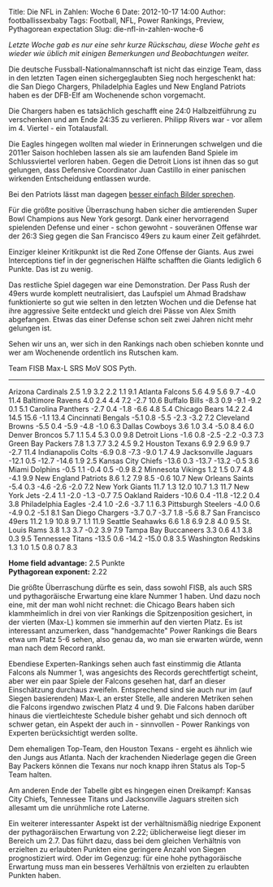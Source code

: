 Title: Die NFL in Zahlen: Woche 6
Date: 2012-10-17 14:00
Author: footballissexbaby
Tags: Football, NFL, Power Rankings, Preview, Pythagorean expectation
Slug: die-nfl-in-zahlen-woche-6

*Letzte Woche gab es nur eine sehr kurze Rückschau, diese Woche geht es
wieder wie üblich mit einigen Bemerkungen und Beobachtungen weiter.*

Die deutsche Fussball-Nationalmannschaft ist nicht das einzige Team,
dass in den letzten Tagen einen sichergeglaubten Sieg noch hergeschenkt
hat: die San Diego Chargers, Philadelphia Eagles und New England
Patriots haben es der DFB-Elf am Wochenende schon vorgemacht.

Die Chargers haben es tatsächlich geschafft eine 24:0 Halbzeitführung zu
verschenken und am Ende 24:35 zu verlieren. Philipp Rivers war - vor
allem im 4. Viertel - ein Totalausfall.

Die Eagles hingegen wollten mal wieder in Erinnerungen schwelgen und die
2011er Saison hochleben lassen als sie am laufenden Band Spiele im
Schlussviertel verloren haben. Gegen die Detroit Lions ist ihnen das so
gut gelungen, dass Defensive Coordinator Juan Castillo in einer
panischen wirkenden Entscheidung entlassen wurde.

Bei den Patriots lässt man dagegen [besser einfach Bilder sprechen][].

Für die größte positive Überraschung haben sicher die amtierenden Super
Bowl Champions aus New York gesorgt. Dank einer hervorragend spielenden
Defense und einer - schon gewohnt - souveränen Offense war der 26:3 Sieg
gegen die San Francisco 49ers zu kaum einer Zeit gefährdet.

Einziger kleiner Kritikpunkt ist die Red Zone Offense der Giants. Aus
zwei Interceptions tief in der gegnerischen Hälfte schafften die Giants
lediglich 6 Punkte. Das ist zu wenig.

Das restliche Spiel dagegen war eine Demonstration. Der Pass Rush der
49ers wurde komplett neutralisiert, das Laufspiel um Ahmad Bradshaw
funktionierte so gut wie selten in den letzten Wochen und die Defense
hat ihre aggressive Seite entdeckt und gleich drei Pässe von Alex Smith
abgefangen. Etwas das einer Defense schon seit zwei Jahren nicht mehr
gelungen ist.

Sehen wir uns an, wer sich in den Rankings nach oben schieben konnte und
wer am Wochenende ordentlich ins Rutschen kam.

  Team                   FISB    Max-L   SRS     MoV     SOS    Pyth.
  ---------------------- ------- ------- ------- ------- ------ -------
  Arizona Cardinals      2.5     1.9     3.2     2.2     1.1    9.1
  Atlanta Falcons        5.6     4.9     5.6     9.7     -4.0   11.4
  Baltimore Ravens       4.0     2.4     4.4     7.2     -2.7   10.6
  Buffalo Bills          -8.3    0.9     -9.1    -9.2    0.1    5.1
  Carolina Panthers      -2.7    0.4     -1.8    -6.6    4.8    5.4
  Chicago Bears          14.2    2.4     14.5    15.6    -1.1   13.4
  Cincinnati Bengals     -5.1    0.8     -5.5    -2.3    -3.2   7.2
  Cleveland Browns       -5.5    0.4     -5.9    -4.8    -1.0   6.3
  Dallas Cowboys         3.6     1.0     3.4     -5.0    8.4    6.0
  Denver Broncos         5.7     1.1     5.4     5.3     0.0    9.8
  Detroit Lions          -1.6    0.8     -2.5    -2.2    -0.3   7.3
  Green Bay Packers      7.8     1.3     7.7     3.2     4.5    9.2
  Houston Texans         6.9     2.9     6.9     9.7     -2.7   11.4
  Indianapolis Colts     -6.9    0.8     -7.3    -9.0    1.7    4.9
  Jacksonville Jaguars   -12.1   0.5     -12.7   -14.6   1.9    2.5
  Kansas City Chiefs     -13.6   0.3     -13.7   -13.2   -0.5   3.6
  Miami Dolphins         -0.5    1.1     -0.4    0.5     -0.9   8.2
  Minnesota Vikings      1.2     1.5     0.7     4.8     -4.1   9.9
  New England Patriots   8.6     1.2     7.9     8.5     -0.6   10.7
  New Orleans Saints     -5.4    0.3     -4.6    -2.6    -2.0   7.2
  New York Giants        11.7    1.3     12.0    10.7    1.3    11.7
  New York Jets          -2.4    1.1     -2.0    -1.3    -0.7   7.5
  Oakland Raiders        -10.6   0.4     -11.8   -12.2   0.4    3.8
  Philadelphia Eagles    -2.4    1.0     -2.6    -3.7    1.1    6.3
  Pittsburgh Steelers    -4.0    0.6     -4.9    0.2     -5.1   8.1
  San Diego Chargers     -3.7    0.7     -3.7    1.8     -5.6   8.7
  San Francisco 49ers    11.2    1.9     10.8    9.7     1.1    11.9
  Seattle Seahawks       6.6     1.8     6.9     2.8     4.0    9.5
  St. Louis Rams         3.8     1.3     3.7     -0.2    3.9    7.9
  Tampa Bay Buccaneers   3.3     0.6     4.1     3.8     0.3    9.5
  Tennessee Titans       -13.5   0.6     -14.2   -15.0   0.8    3.5
  Washington Redskins    1.3     1.0     1.5     0.8     0.7    8.3

**Home field advantage:** 2.5 Punkte  
**Pythagorean exponent:** 2.22

Die größte Überraschung dürfte es sein, dass sowohl FISB, als auch SRS
und pythagoräische Erwartung eine klare Nummer 1 haben. Und dazu noch
eine, mit der man wohl nicht rechnet: die Chicago Bears haben sich
klammheimlich in drei von vier Rankings die Spitzenposition gesichert,
in der vierten (Max-L) kommen sie immerhin auf den vierten Platz. Es ist
interessant anzumerken, dass "handgemachte" Power Rankings die Bears
etwa um Platz 5-6 sehen, also genau da, wo man sie erwarten würde, wenn
man nach dem Record rankt.

Ebendiese Experten-Rankings sehen auch fast einstimmig die Atlanta
Falcons als Nummer 1, was angesichts des Records gerechtfertigt scheint,
aber wer ein paar Spiele der Falcons gesehen hat, darf an dieser
Einschätzung durchaus zweifeln. Entsprechend sind sie auch nur im (auf
Siegen basierenden) Max-L an erster Stelle, alle anderen Metriken sehen
die Falcons irgendwo zwischen Platz 4 und 9. Die Falcons haben darüber
hinaus die viertleichteste Schedule bisher gehabt und sich dennoch oft
schwer getan, ein Aspekt der auch in - sinnvollen - Power Rankings von
Experten berücksichtigt werden sollte.

Dem ehemaligen Top-Team, den Houston Texans - ergeht es ähnlich wie den
Jungs aus Atlanta. Nach der krachenden Niederlage gegen die Green Bay
Packers können die Texans nur noch knapp ihren Status als Top-5 Team
halten.

Am anderen Ende der Tabelle gibt es hingegen einen Dreikampf: Kansas
City Chiefs, Tennessee Titans und Jacksonville Jaguars streiten sich
allesamt um die unrühmliche rote Laterne.

Ein weiterer interessanter Aspekt ist der verhältnismäßig niedrige
Exponent der pythagoräischen Erwartung von 2.22; üblicherweise liegt
dieser im Bereich um 2.7. Das führt dazu, dass bei dem gleichen
Verhältnis von erzielten zu erlaubten Punkten eine geringere Anzahl von
Siegen prognostiziert wird. Oder im Gegenzug: für eine hohe
pythagoräische Erwartung muss man ein besseres Verhältnis von erzielten
zu erlaubten Punkten haben.

  [besser einfach Bilder sprechen]: http://live.advancednflstats.com/weekly.php?gameid2=55590&week=6
